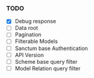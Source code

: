 
### TODO
- [x] Debug response
- [ ] Data root
- [ ] Pagination
- [ ] Filterable Models
- [ ] Sanctum base Authentication
- [ ] API Version
- [ ] Scheme base query filter
- [ ] Model Relation query filter
